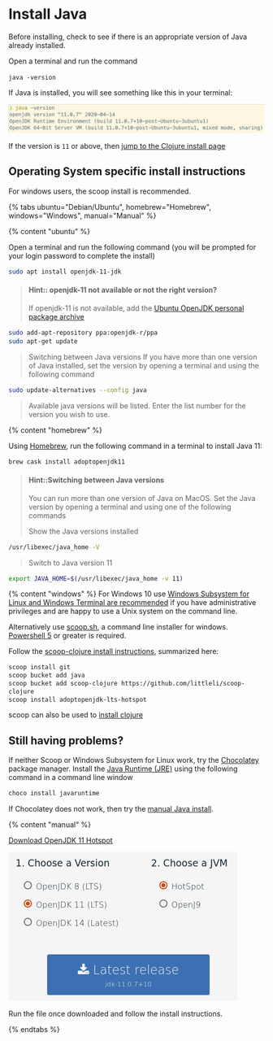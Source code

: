 # Install Java

Before installing, check to see if there is an appropriate version of Java already installed.

Open a terminal and run the command

`java -version`

If Java is installed, you will see something like this in your terminal:

![Java version](/images/development-environment-java-check.png)

If the version is `11` or above, then [jump to the Clojure install page](install-clojure.md)

## Operating System specific install instructions
For windows users, the scoop install is recommended.

<!-- Operating System specific instructions -->
{% tabs ubuntu="Debian/Ubuntu", homebrew="Homebrew", windows="Windows", manual="Manual" %}

<!-- Ubuntu install -->
{% content "ubuntu" %}

Open a terminal and run the following command (you will be prompted for your login password to complete the install)

```bash
sudo apt install openjdk-11-jdk
```

> #### Hint:: openjdk-11 not available or not the right version?
> If openjdk-11 is not available, add the [Ubuntu OpenJDK personal package archive](https://launchpad.net/~openjdk-r/+archive/ubuntu/ppa)
```bash
sudo add-apt-repository ppa:openjdk-r/ppa
sudo apt-get update
```
>
> Switching between Java versions
> If you have more than one version of Java installed, set the version by opening a terminal and using the following command
>
```bash
sudo update-alternatives --config java
```
> Available java versions will be listed.  Enter the list number for the version you wish to use.


<!-- Homebrew (MacOSX) install -->
{% content "homebrew" %}

Using [Homebrew](https://brew.sh/), run the following command in a terminal to install Java 11:

```bash
brew cask install adoptopenjdk11
```

> #### Hint::Switching between Java versions
> You can run more than one version of Java on MacOS. Set the Java version by opening a terminal and using one of the following commands
>
> Show the Java versions installed
```bash
/usr/libexec/java_home -V
```
>
> Switch to Java version 11
```bash
export JAVA_HOME=$(/usr/libexec/java_home -v 11)
```


<!-- Windows install -->
{% content "windows" %}
For Windows 10 use [Windows Subsystem for Linux and Windows Terminal are recommended](https://conan.is/blogging/clojure-on-windows.html) if you have administrative privileges and are happy to use a Unix system on the command line.

Alternatively use [scoop.sh](https://scoop.sh/), a command line installer for windows.  [Powershell 5](https://aka.ms/wmf5download) or greater is required.

Follow the [scoop-clojure install instructions](https://github.com/littleli/scoop-clojure), summarized here:

```shell
scoop install git
scoop bucket add java
scoop bucket add scoop-clojure https://github.com/littleli/scoop-clojure
scoop install adoptopenjdk-lts-hotspot
```

scoop can also be used to [install clojure](install-clojure.md)

## Still having problems?
If neither Scoop or Windows Subsystem for Linux work, try the [Chocolatey](https://chocolatey.org/) package manager. Install the [Java Runtime (JRE)](https://chocolatey.org/packages/javaruntime) using the following command in a command line window

```bash
choco install javaruntime
```

If Chocolatey does not work, then try the [manual Java install](install-java.html#manual).


<!-- Manual Install -->
{% content "manual" %}

[Download OpenJDK 11 Hotspot](https://adoptopenjdk.net/)

[![Adopt OpenJDK webpage](/images/adoptopenjdk-install.png)](https://adoptopenjdk.net/)

Run the file once downloaded and follow the install instructions.


{% endtabs %}
<!-- End of Operating System specific instructions -->
